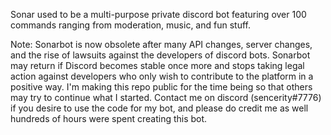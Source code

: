 Sonar used to be a multi-purpose private discord bot featuring over 100 commands ranging from moderation, music, and fun stuff. 

Note: Sonarbot is now obsolete after many API changes, server changes, and the rise of lawsuits against the developers of discord bots.
Sonarbot may return if Discord becomes stable once more and stops taking legal action against developers who only wish to contribute to the platform in a positive way.
I'm making this repo public for the time being so that others may try to continue what I started. Contact me on discord (sencerity#7776) if you desire to use the code for my bot, and please do credit me as well
hundreds of hours were spent creating this bot.
